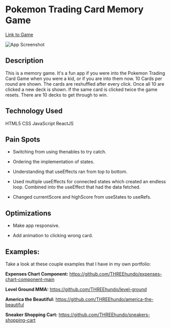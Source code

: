 # Pokemon Trading Card Memory Game

[Link to Game](https://threehundo.github.io/pokemon-tcg-memory-game/)

![App Screenshot](https://i.imgur.com/T4a6kOI.png)

## Description

This is a memory game. It's a fun app if you were into the Pokemon Trading Card Game when you were a kid, or if you are into them now. 10 Cards per round are shown. The cards are reshuffled after every click. Once all 10 are clicked a new deck is shown. If the same card is clicked twice the game resets. There are 10 decks to get through to win.

## Technology Used

HTML5
CSS
JavaScript
ReactJS

## Pain Spots

- Switching from using thenables to try catch.

- Ordering the implementation of states.

- Understanding that useEffects ran from top to bottom.

- Used multiple useEffects for connected states which created an endless loop. Combined into the useEffect that had the data fetched.

- Changed currentScore and highScore from useStates to useRefs.


## Optimizations

- Make app responsive.

- Add animation to clicking wrong card.

## Examples:
Take a look at these couple examples that I have in my own portfolio:

**Expenses Chart Component:** https://github.com/THREEhundo/expenses-chart-component-main

**Level Ground MMA:** https://github.com/THREEhundo/level-ground

**America the Beautiful:** https://github.com/THREEhundo/america-the-beautiful

**Sneaker Shopping Cart:** https://github.com/THREEhundo/sneakers-shopping-cart


